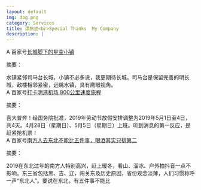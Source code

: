 ```yaml
---
layout: default
img: dog.png
category: Services
title: 漂旅迹<br>Special Thanks  My Company
description: |
---
```

 A 百家号[长城脚下的星空小镇](https://dwz.cn/hOzwYqXB) <br>
         <p>摘要：</p>水镇紧邻司马台长城，小镇不必多说，我更期待长城。司马台是保留完善的明长城，敌楼相邻紧密，远眺水镇，具有鹰眼视角。<br>
 A 百家号[打卡明港机场 800公里速度旅程](https://dwz.cn/8QskvIDX) <br>
         <p>摘要：</p>喜大普奔！经国务院批准，2019年劳动节放假安排调整为2019年5月1日至4日，共4天。4月28日（星期日）、5月5日（星期日）上班。听到消息的第一反应，是赶紧抢机票！<br>
 A 百家号[南方人去东北不能比五件事，喝酒其实只排第二](https://dwz.cn/r11fwA7F) <br>
         <p>摘要：</p>2019在东北过年的南方人特别高兴，赶上暖冬，看山、溜冰、户外拍抖音一点不影响。东三省包括黑、吉、辽，闯关东及历史原因，省份观念淡薄，人们习惯称呼一声“东北人”。要说在东北，有五件事不能比<br>
